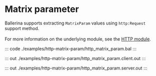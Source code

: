 # Matrix parameter

Ballerina supports extracting `MatrixParam` values using `http:Request` support method.<br/><br/>
For more information on the underlying module, 
see the [HTTP module](https://docs.central.ballerina.io/ballerina/http/latest/).

::: code ./examples/http-matrix-param/http_matrix_param.bal :::

::: out ./examples/http-matrix-param/http_matrix_param.client.out :::

::: out ./examples/http-matrix-param/http_matrix_param.server.out :::
